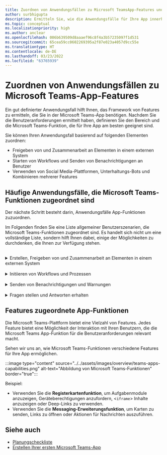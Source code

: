 ```yaml
---
title: Zuordnen von Anwendungsfällen zu Microsoft TeamsApp-Features und -Funktionen
author: surbhigupta
description: Ermitteln Sie, wie die Anwendungsfälle für Ihre App innerhalb der Microsoft Teams-Oberfläche, in App-Features und -Funktionen funktionieren können. Ordnen Sie allgemeine Anwendungsfälle Funktionen zu.
ms.topic: conceptual
ms.localizationpriority: high
ms.author: anclear
ms.openlocfilehash: 006b639509d8aaaef96c8f4a3b57235097f1d531
ms.sourcegitcommit: 65cea59cc0602269395a2f87e023a4057d9cc55e
ms.translationtype: HT
ms.contentlocale: de-DE
ms.lasthandoff: 03/23/2022
ms.locfileid: "63765939"
---
```

# <a name="map-your-use-cases-to-teams-app-features"></a>Zuordnen von Anwendungsfällen zu Microsoft Teams-App-Features

Ein gut definierter Anwendungsfall hilft Ihnen, das Framework von Features zu ermitteln, die Sie in der Microsoft Teams-App benötigen. Nachdem Sie die Benutzeranforderungen ermittelt haben, definieren Sie den Bereich und die Microsoft Teams-Funktion, die für Ihre App am besten geeignet sind.

Sie können Ihren Anwendungsfall basierend auf folgenden Elementen zuordnen:

* Freigeben von und Zusammenarbeit an Elementen in einem externen System
* Starten von Workflows und Senden von Benachrichtigungen an Benutzer
* Verwenden von Social Media-Plattformen, Unterhaltungs-Bots und Kombinieren mehrerer Features

## <a name="common-use-cases-mapped-to-teams-capabilities"></a>Häufige Anwendungsfälle, die Microsoft Teams-Funktionen zugeordnet sind

Der nächste Schritt besteht darin, Anwendungsfälle App-Funktionen zuzuordnen.

Im Folgenden finden Sie eine Liste allgemeiner Benutzerszenarien, die Microsoft Teams-Funktionen zugeordnet sind. Es handelt sich nicht um eine vollständige Liste, sondern hilft Ihnen dabei, einige der Möglichkeiten zu durchdenken, die Ihnen zur Verfügung stehen.
</br>
</br>
<details>
<summary>Erstellen, Freigeben von und Zusammenarbeit an Elementen in einem externen System</summary>

Apps für die Interaktion mit Ihren Daten

| **Sie möchten...** | **Probieren Sie Folgendes aus...** |
| --- | --- |
| Externe Systeme durchsuchen und die Ergebnisse als interaktive Karte mit anderen teilen | Messaging-Erweiterungen mit Suchbefehlen |
| Informationen sammeln, um sie in einen Datenspeicher einzufügen oder erweiterte Suchvorgänge auszuführen. | Messaging-Erweiterungen mit Aktionsbefehlen |
| Eingebettete Weblösungen erstellen zum Anzeigen, Arbeiten mit und Freigeben von Daten | Registerkarten |
| Daten aus dem Microsoft Teams-Client per Push übertragen und senden | Connectors und Webhooks|
| Interaktive modale Formulare, von wo immer Sie diese benötigen, um Informationen zu sammeln oder anzuzeigen | Aufgabenmodule |

</details>
</br>
<details>
<summary>Initiieren von Workflows und Prozessen</summary>

Eine schnelle Möglichkeit, einen Prozess oder Workflow in einem externen System zu starten.

| **Sie möchten...** | **Probieren Sie Folgendes aus...** |
| --- | --- |
| Nachrichten auslösen, sodass Ihre Benutzer die Inhalte einer Nachricht schnell an Ihre Webdienste senden können | Messaging-Erweiterungen mit Aktionsbefehlen |
| Nachrichten von einer Registerkarte, einem Bot oder einer Messaging-Erweiterung öffnen, um Informationen zu sammeln, bevor ein Workflow initiiert wird | Aufgabenmodule |
| Mit Ihren Benutzern über Text und funktionsreiche Karten interagieren | Unterhaltungs-Bots |
| Eine gute Wahl für einfache Hin- und Her-Interaktionen, wenn Sie keinen vollständigen Unterhaltungs-Bot erstellen müssen. |  Ausgehende Webhooks |

</details>
</br>
<details>
<summary>Senden von Benachrichtigungen und Warnungen</summary>

Senden Sie asynchrone Benachrichtigungen und Warnungen an Ihre Benutzer in Microsoft Teams.

| **Sie möchten...** | **Probieren Sie Folgendes aus...** |
| --- | --- |
| Proaktiv Nachrichten an Gruppen, Kanäle oder einzelne Benutzer senden | Unterhaltungs-Bots |
| Zulassen, dass ein Kanal Nachrichten abonniert. Mithilfe eines Connectors können Benutzer das Abonnement über eine Konfigurationsseite anpassen. | Connectors und eingehende Webhooks |

</details>
</br>
<details>
<summary>Fragen stellen und Antworten erhalten</summary>

Kommunizieren mit Ihren Benutzern und Lösen ihrer Fragen

| **Sie möchten...** | **Probieren Sie Folgendes aus...** |
| --- | --- |
| Verarbeitung natürlicher Sprache, KI, maschinelles Lernen u. Ä. Verwenden Sie einen Bot, der von der intelligenten Cloud unterstützt wird, um Ihren Benutzern die benötigten Antworten bereitzustellen. | Unterhaltungs-Bots |
| Ihr vorhandenes Webportal in Microsoft Teams einbetten oder eine Microsoft Teams-spezifische Version für zusätzliche Funktionen erstellen | Registerkarten |

</details>

## <a name="app-capabilities-mapped-to-features"></a>Features zugeordnete App-Funktionen

Die Microsoft Teams-Plattform bietet eine Vielzahl von Features. Jedes Feature bietet eine Möglichkeit der Interaktion mit Ihren Benutzern, die die Microsoft Teams App-Funktion für die Benutzeranforderungen relevant macht.

Sehen wir uns an, wie Microsoft Teams-Funktionen verschiedene Features für Ihre App ermöglichen.

:::image type="content" source="../../assets/images/overview/teams-apps-capabilities.png" alt-text="Abbildung von Microsoft Teams-Funktionen" border="true":::

Beispiel:

* Verwenden Sie die **Registerkartenfunktion**, um Aufgabenmodule anzuzeigen, Geräteberechtigungen anzufordern, <`iframe`> Inhalte anzuzeigen oder Deep-Links zu verwenden.
* Verwenden Sie die **Messaging-Erweiterungsfunktion**, um Karten zu senden, Links zu öffnen oder Aktionen für Nachrichten auszuführen.

## <a name="see-also"></a>Siehe auch

* [Planungscheckliste](../design/planning-checklist.md)
* [Erstellen Ihrer ersten Microsoft Teams-App](../../get-started/get-started-overview.md)
